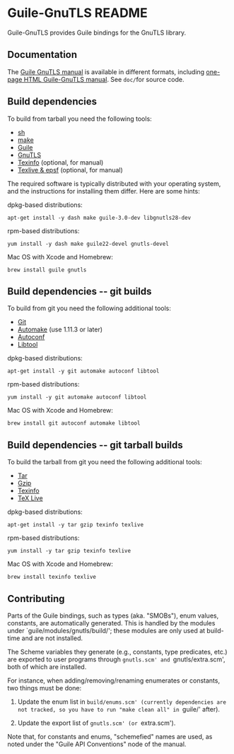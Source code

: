 # Guile-GnuTLS README

Guile-GnuTLS provides Guile bindings for the GnuTLS library.

## Documentation

The [Guile GnuTLS manual](https://gnutls.gitlab.io/guile/manual/) is
available in different formats, including [one-page HTML Guile-GnuTLS
manual](https://gnutls.gitlab.io/guile/manual/gnutls-guile.html).  See
`doc/`for source code.

## Build dependencies

To build from tarball you need the following tools:

* [sh](https://www.gnu.org/software/bash/)
* [make](https://www.gnu.org/software/make/)
* [Guile](https://www.gnu.org/software/guile/)
* [GnuTLS](https://www.gnu.org/software/gnutls/)
* [Texinfo](https://www.gnu.org/software/texinfo/) (optional, for manual)
* [Texlive & epsf](https://www.tug.org/texlive/) (optional, for manual)

The required software is typically distributed with your operating
system, and the instructions for installing them differ.  Here are
some hints:

dpkg-based distributions:
```
apt-get install -y dash make guile-3.0-dev libgnutls28-dev
```

rpm-based distributions:
```
yum install -y dash make guile22-devel gnutls-devel
```

Mac OS with Xcode and Homebrew:
```
brew install guile gnutls
```

## Build dependencies -- git builds

To build from git you need the following additional tools:

* [Git](https://git-scm.com/)
* [Automake](https://www.gnu.org/software/automake/) (use 1.11.3 or later)
* [Autoconf](https://www.gnu.org/software/autoconf/)
* [Libtool](https://www.gnu.org/software/libtool/)

dpkg-based distributions:
```
apt-get install -y git automake autoconf libtool
```

rpm-based distributions:
```
yum install -y git automake autoconf libtool
```

Mac OS with Xcode and Homebrew:
```
brew install git autoconf automake libtool
```

## Build dependencies -- git tarball builds

To build the tarball from git you need the following additional tools:

* [Tar](https://www.gnu.org/software/tar/)
* [Gzip](https://www.gnu.org/software/gzip/)
* [Texinfo](https://www.gnu.org/software/texinfo/)
* [TeX Live](https://www.tug.org/texlive/)

dpkg-based distributions:
```
apt-get install -y tar gzip texinfo texlive
```

rpm-based distributions:
```
yum install -y tar gzip texinfo texlive
```

Mac OS with Xcode and Homebrew:
```
brew install texinfo texlive
```

## Contributing

Parts of the Guile bindings, such as types (aka. "SMOBs"), enum
values, constants, are automatically generated.  This is handled by
the modules under `guile/modules/gnutls/build/'; these modules are
only used at build-time and are not installed.

The Scheme variables they generate (e.g., constants, type predicates,
etc.) are exported to user programs through `gnutls.scm' and
`gnutls/extra.scm', both of which are installed.

For instance, when adding/removing/renaming enumerates or constants,
two things must be done:

 1. Update the enum list in `build/enums.scm' (currently dependencies
    are not tracked, so you have to run "make clean all" in `guile/'
    after).

 2. Update the export list of `gnutls.scm' (or `extra.scm').

Note that, for constants and enums, "schemefied" names are used, as
noted under the "Guile API Conventions" node of the manual.
